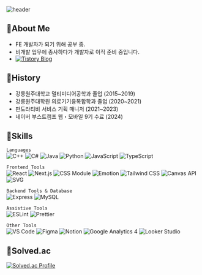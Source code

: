 ![header](https://capsule-render.vercel.app/api?type=Venom&color=auto&height=300&section=header&text=Hello,%20GitHub!✨&fontSize=50&fontColor=000)

## 🎤About Me
- FE 개발자가 되기 위해 공부 중.
- 비개발 업무에 종사하다가 개발자로 이직 준비 중입니다.
- [![Tistory Blog](https://img.shields.io/badge/Blog-djoung.tistory.com-FF6600?style=flat-square&logo=tistory&logoColor=white)](https://djoung.tistory.com/)


## 📙History
- 강릉원주대학교 멀티미디어공학과 졸업 (2015~2019)
- 강릉원주대학원 의료기기융복합학과 졸업 (2020~2021)
- 판도라티비 서비스 기획 매니저 (2021~2023)
- 네이버 부스트캠프 웹・모바일 9기 수료 (2024)

## 🔧Skills
`Languages`  
![C++](https://img.shields.io/badge/-C++-00599C?style=flat-square&logo=c%2B%2B&logoColor=white)
![C#](https://img.shields.io/badge/-C%23-239120?style=flat-square&logo=c-sharp&logoColor=white)
![Java](https://img.shields.io/badge/-Java-007396?style=flat-square&logo=java&logoColor=white)
![Python](https://img.shields.io/badge/-Python-3776AB?style=flat-square&logo=python&logoColor=white)
![JavaScript](https://img.shields.io/badge/-JavaScript-F7DF1E?style=flat-square&logo=javascript&logoColor=black)
![TypeScript](https://img.shields.io/badge/-TypeScript-3178C6?style=flat-square&logo=typescript&logoColor=white)

`Frontend Tools`  
![React](https://img.shields.io/badge/-React-61DAFB?style=flat-square&logo=react&logoColor=black)
![Next.js](https://img.shields.io/badge/-Next.js-000000?style=flat-square&logo=next.js&logoColor=white)
![CSS Module](https://img.shields.io/badge/-CSS%20Modules-000000?style=flat-square&logo=css3&logoColor=1572B6)
![Emotion](https://img.shields.io/badge/-Emotion-DB7093?style=flat-square&logo=emotion&logoColor=white)
![Tailwind CSS](https://img.shields.io/badge/-Tailwind%20CSS-38B2AC?style=flat-square&logo=tailwind-css&logoColor=white)
![Canvas API](https://img.shields.io/badge/-Canvas%20API-FF5722?style=flat-square)
![SVG](https://img.shields.io/badge/-SVG-FFB13B?style=flat-square&logo=svg&logoColor=black)

`Backend Tools & Database`  
![Express](https://img.shields.io/badge/-Express-000000?style=flat-square&logo=express&logoColor=white)
![MySQL](https://img.shields.io/badge/-MySQL-4479A1?style=flat-square&logo=mysql&logoColor=white)

`Assistive Tools`  
![ESLint](https://img.shields.io/badge/-ESLint-4B32C3?style=flat-square&logo=eslint&logoColor=white)
![Prettier](https://img.shields.io/badge/-Prettier-F7B93E?style=flat-square&logo=prettier&logoColor=white)

`Other Tools`  
![VS Code](https://img.shields.io/badge/-VS%20Code-007ACC?style=flat-square&logo=visual-studio-code&logoColor=white)
![Figma](https://img.shields.io/badge/-Figma-F24E1E?style=flat-square&logo=figma&logoColor=white)
![Notion](https://img.shields.io/badge/-Notion-000000?style=flat-square&logo=notion&logoColor=white)
![Google Analytics 4](https://img.shields.io/badge/-Google%20Analytics%204-E37400?style=flat-square&logo=google-analytics&logoColor=white)
![Looker Studio](https://img.shields.io/badge/-Looker%20Studio-4285F4?style=flat-square&logo=google&logoColor=white)


## 💎Solved.ac
[![Solved.ac Profile](http://mazassumnida.wtf/api/generate_badge?boj=aeuplayground)](https://solved.ac/aeuplayground)
